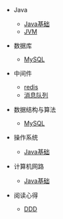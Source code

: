 
* Java

  * [Java基础](./docs/a-1demo.md)
  * [JVM](./docs/jvm.md)

* 数据库

  * [MySQL](./docs/mysql.md)
  

* 中间件

  * [redis](./docs/a-1demo.md)
  * [消息队列](./docs/mq.md)

* 数据结构与算法

  * [MySQL](./docs/a-1/demo.md)

* 操作系统

  * [Java基础](./docs/a-1demo.md)

* 计算机网路

  * [Java基础](./docs/a-1demo.md)

* 阅读心得

  * [DDD](./docs/ddd.md)

  

